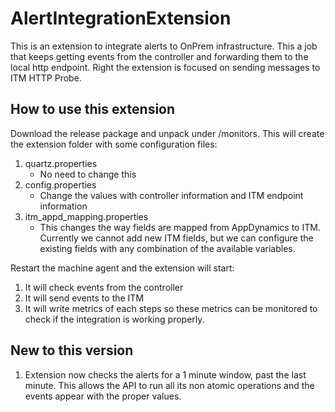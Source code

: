 # AlertIntegrationExtension
This is an extension to integrate alerts to OnPrem infrastructure. This a job that keeps getting events from the controller and forwarding them to the local http endpoint. Right the extension is focused on sending messages to ITM HTTP Probe.

## How to use this extension

Download the release package and unpack under <machine-agent-home>/monitors. This will create the extension folder with some configuration files:

1. quartz.properties
   - No need to change this
2. config.properties
   - Change the values with controller information and ITM endpoint information
3. itm_appd_mapping.properties
   - This changes the way fields are mapped from AppDynamics to ITM. Currently we cannot add new ITM fields, but we can configure the existing fields with any combination of the available variables.

Restart the machine agent and the extension will start:

1. It will check events from the controller
2. It will send events to the ITM
3. It will write metrics of each steps so these metrics can be monitored to check if the integration is working properly.


## New to this version

1. Extension now checks the alerts for a 1 minute window, past the last minute. This allows the API to run all its non atomic operations and the events appear with the proper values.
